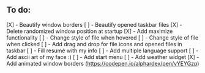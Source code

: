 ## To do:

[X] - Beautify window borders
[ ] - Beautify opened taskbar files
[X] - Delete randomized window position at startup
[X] - Add maximize functionality
[ ] - Change style of file when hovered
[ ] - Change style of file when clicked
[ ] - Add drag and drop for file icons and opened files in taskbar
[ ] - Fill resumé with my info
[ ] - Add multiple language support
[ ] - Add ascii art of my face :)
[ ] - Add start menu
[ ] - Add weather widget
[X] - Add animated window borders (https://codepen.io/alphardex/pen/vYEYGzp)